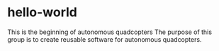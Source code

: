 # hello-world
This is the beginning of autonomous quadcopters
The purpose of this group is to create reusable software for autonomous quadcopters.
